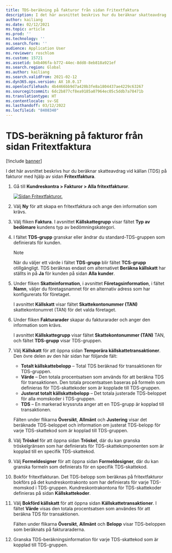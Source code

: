 ```yaml
---
title: TDS-beräkning på fakturor från sidan Fritextfaktura
description: I det här avsnittet beskrivs hur du beräknar skatteavdrag vid källan (TDS) på fakturor med hjälp av sidan Fritextfaktura.
author: kailiang
ms.date: 02/12/2021
ms.topic: article
ms.prod: ''
ms.technology: ''
ms.search.form: ''
audience: Application User
ms.reviewer: roschlom
ms.custom: 15721
ms.assetid: b4b406fa-b772-44ec-8dd8-8eb818a921ef
ms.search.region: Global
ms.author: kailiang
ms.search.validFrom: 2021-02-12
ms.dyn365.ops.version: AX 10.0.17
ms.openlocfilehash: 4b4466bb9d7a420b3fe8a1804437ae4229c63267
ms.sourcegitcommit: 6dc2b877cf8ea9185a07964ec05c5ddb7a78471b
ms.translationtype: HT
ms.contentlocale: sv-SE
ms.lasthandoff: 03/12/2022
ms.locfileid: "8408340"
---
```

# <a name="tds-calculation-on-invoices-from-the-free-text-invoice-page"></a>TDS-beräkning på fakturor från sidan Fritextfaktura

[!include [banner](../includes/banner.md)]

I det här avsnittet beskrivs hur du beräknar skatteavdrag vid källan (TDS) på fakturor med hjälp av sidan **Fritextfaktura**.

1. Gå till **Kundreskontra \> Fakturor \> Alla fritextfakturor**.

    [![Sidan Fritextfakturor.](./media/apac-ind-TDS-57-1.png)](./media/apac-ind-TDS-57-1.png)

2. Välj **Ny** för att skapa en fritextfaktura och ange den information som krävs.
3. Välj fliken **Faktura**. I avsnittet **Källskattegrupp** visar fältet **Typ av bedömare** kundens typ av bedömningskategori.
4. I fältet **TDS-grupp** granskar eller ändrar du standard-TDS-gruppen som definierats för kunden.

    > [!NOTE]
    > När du väljer ett värde i fältet **TDS-grupp** blir fältet **TCS-grupp** otillgängligt. TDS beräknas endast om alternativet **Beräkna källskatt** har ställts in på **Ja** för kunden på sidan **Alla kunder**.

5. Under fliken **Skatteinformation**, i avsnittet **Företagsinformation**, i fältet **Namn**, väljer du företagsnamnet för en alternativ adress som har konfigurerats för företaget.

    I avsnittet **Källskatt** visar fältet **Skattekontonummer (TAN)** skattekontonumret (TAN) för det valda företaget.

6. Under fliken **Fakturarader** skapar du fakturarader och anger den information som krävs.

    I avsnittet **Källskattegrupp** visar fältet **Skattekontonummer (TAN)** TAN, och fältet **TDS-grupp** visar TDS-gruppen.

7. Välj **Källskatt** för att öppna sidan **Temporära källskattetransaktioner**. Den övre delen av den här sidan har följande fält:

    - **Totalt källskattebelopp** – Total TDS beräknad för transaktionen för TDS-gruppen.
    - **Värde** – Den totala procentsatsen som används för att beräkna TDS för transaktionen. Den totala procentsatsen baseras på formeln som definieras för TDS-skattekoder som är kopplade till TDS-gruppen.
    - **Justerat totalt källskattebelopp** – Det totala justerade TDS-beloppet för alla momskoder i TDS-gruppen.
    - **TDS** – En markerad kryssruta anger att en TDS-grupp är kopplad till transaktionen.

    Fälten under flikarna **Översikt**, **Allmänt** och **Justering** visar det beräknade TDS-beloppet och information om justerat TDS-belopp för varje TDS-skattekod som är kopplad till TDS-gruppen.

8. Välj **Tröskel** för att öppna sidan **Tröskel**, där du kan granska tröskelgränsen som har definierats för TDS-skattekomponenten som är kopplad till en specifik TDS-skattekod.
9. Välj **Formeldesigner** för att öppna sidan **Formeldesigner**, där du kan granska formeln som definierats för en specifik TDS-skattekod.
10. Bokför fritextfakturan. Det TDS-belopp som beräknas på fritextfakturor bokförs på det kundreskontrakonto som har definierats för varje TDS-momskod i TDS-gruppen. Kundreskontrakontona för TDS-skattekoder definieras på sidan **Källskattekoder**.
11. Välj **Bokförd källskatt** för att öppna sidan **Källskattetransaktioner**. I fältet **Värde** visas den totala procentsatsen som användes för att beräkna TDS för transaktionen.

    Fälten under flikarna **Översikt**, **Allmänt** och **Belopp** visar TDS-beloppen som beräknats på fakturaraderna.

12. Granska TDS-beräkningsinformation för varje TDS-skattekod som är kopplad till TDS-gruppen.
